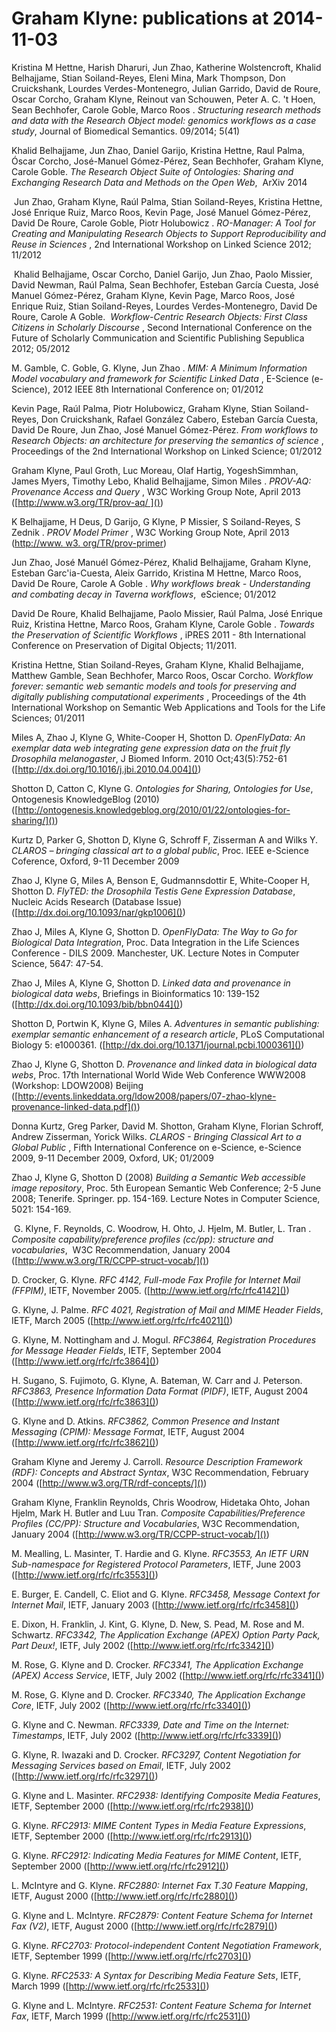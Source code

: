 # Graham Klyne: publications at 2014-11-03

Kristina M Hettne, Harish Dharuri, Jun Zhao, Katherine Wolstencroft, Khalid Belhajjame, Stian Soiland-Reyes, Eleni Mina, Mark Thompson, Don Cruickshank, Lourdes Verdes-Montenegro, Julian Garrido, David de Roure, Oscar Corcho, Graham Klyne, Reinout van Schouwen, Peter A. C. 't Hoen, Sean Bechhofer, Carole Goble, Marco Roos .
_Structuring research methods and data with the Research Object model: genomics workflows as a case study_,
Journal of Biomedical Semantics. 09/2014; 5(41) 

Khalid Belhajjame, Jun Zhao, Daniel Garijo, Kristina Hettne, Raul Palma, Óscar Corcho, José-Manuel Gómez-Pérez, Sean Bechhofer, Graham Klyne, Carole Goble.
_The Research Object Suite of Ontologies: Sharing and Exchanging Research Data and Methods on the Open Web_,
 ArXiv 2014 

 Jun Zhao, Graham Klyne, Raúl Palma, Stian Soiland-Reyes, Kristina Hettne, José Enrique Ruiz, Marco Roos, Kevin Page, José Manuel Gómez-Pérez, David De Roure, Carole Goble, Piotr Holubowicz .
_RO-Manager: A Tool for Creating and Manipulating Research Objects to Support Reproducibility and Reuse in Sciences_ ,
2nd International Workshop on Linked Science 2012; 11/2012

 Khalid Belhajjame, Oscar Corcho, Daniel Garijo, Jun Zhao, Paolo Missier, David Newman, Raúl Palma, Sean Bechhofer, Esteban García Cuesta, José Manuel Gómez-Pérez, Graham Klyne, Kevin Page, Marco Roos, José Enrique Ruiz, Stian Soiland-Reyes, Lourdes Verdes-Montenegro, David De Roure, Carole A Goble.
 _Workflow-Centric Research Objects: First Class Citizens in Scholarly Discourse_ ,
Second International Conference on the Future of Scholarly Communication and Scientific Publishing
Sepublica 2012; 05/2012  

M. Gamble, C. Goble, G. Klyne, Jun Zhao .
_MIM: A Minimum Information Model vocabulary and framework for Scientific Linked Data_ ,
E-Science (e-Science), 2012 IEEE 8th International Conference on; 01/2012

Kevin Page, Raúl Palma, Piotr Holubowicz, Graham Klyne, Stian Soiland-Reyes, Don Cruickshank, Rafael González Cabero, Esteban García Cuesta, David De Roure, Jun Zhao, José Manuel Gómez-Pérez.
_From workflows to Research Objects: an architecture for preserving the semantics of science_ ,
Proceedings of the 2nd International Workshop on Linked Science; 01/2012 

Graham Klyne, Paul Groth, Luc Moreau, Olaf Hartig, YogeshSimmhan, James Myers, Timothy Lebo, Khalid Belhajjame, Simon Miles .
_PROV-AQ: Provenance Access and Query_ ,
W3C Working Group Note, April 2013
([http://www.w3.org/TR/prov-aq/ ]())

K Belhajjame, H Deus, D Garijo, G Klyne, P Missier, S Soiland-Reyes, S Zednik .
_PROV Model Primer_ ,
W3C Working Group Note, April 2013 
([http://www. w3. org/TR/prov-primer]())

Jun Zhao, José Manuél Gómez-Pérez, Khalid Belhajjame, Graham Klyne, Esteban Garc'ia-Cuesta, Aleix Garrido, Kristina M Hettne, Marco Roos, David De Roure, Carole A Goble .
_Why workflows break - Understanding and combating decay in Taverna workflows_,
 eScience; 01/2012 

David De Roure, Khalid Belhajjame, Paolo Missier, Raúl Palma, José Enrique Ruiz, Kristina Hettne, Marco Roos, Graham Klyne, Carole Goble .
_Towards the Preservation of Scientific Workflows_ ,
iPRES 2011 - 8th International Conference on Preservation of Digital Objects; 11/2011. 

Kristina Hettne, Stian Soiland-Reyes, Graham Klyne, Khalid Belhajjame, Matthew Gamble, Sean Bechhofer, Marco Roos, Oscar Corcho.
_Workflow forever: semantic web semantic models and tools for preserving and digitally publishing computational experiments_ ,
Proceedings of the 4th International Workshop on Semantic Web Applications and Tools for the Life Sciences; 01/2011 

Miles A, Zhao J, Klyne G, White-Cooper H, Shotton D.
_OpenFlyData: An exemplar data web integrating gene expression data on the fruit fly Drosophila melanogaster_,
J Biomed Inform. 2010 Oct;43(5):752-61
([http://dx.doi.org/10.1016/j.jbi.2010.04.004]())

Shotton D, Catton C, Klyne G.
_Ontologies for Sharing, Ontologies for Use_,
Ontogenesis KnowledgeBlog (2010)
([http://ontogenesis.knowledgeblog.org/2010/01/22/ontologies-for-sharing/]())

Kurtz D, Parker G, Shotton D, Klyne G, Schroff F, Zisserman A and Wilks Y.
_CLAROS – bringing classical art to a global public_,
Proc. IEEE e-Science Coference, Oxford, 9-11 December 2009

Zhao J, Klyne G, Miles A, Benson E, Gudmannsdottir E, White-Cooper H, Shotton D.
_FlyTED: the Drosophila Testis Gene Expression Database_,
Nucleic Acids Research  (Database Issue)
([http://dx.doi.org/10.1093/nar/gkp1006]())

Zhao J, Miles A, Klyne G, Shotton D.
_OpenFlyData: The Way to Go for Biological Data Integration_,
Proc. Data Integration in the Life Sciences Conference - DILS 2009. Manchester, UK. Lecture Notes in Computer Science, 5647: 47-54.

Zhao J, Miles A, Klyne G, Shotton D.
_Linked data and provenance in biological data webs_,
Briefings in Bioinformatics 10: 139-152
([http://dx.doi.org/10.1093/bib/bbn044]())

Shotton D, Portwin K, Klyne G, Miles A.
_Adventures in semantic publishing: exemplar semantic enhancement of a research article_,
PLoS Computational Biology 5: e1000361.
([http://dx.doi.org/10.1371/journal.pcbi.1000361]())

Zhao J, Klyne G, Shotton D.
_Provenance and linked data in biological data webs_,
Proc. 17th International World Wide Web Conference WWW2008 (Workshop: LDOW2008) Beijing
([http://events.linkeddata.org/ldow2008/papers/07-zhao-klyne-provenance-linked-data.pdf]())

Donna Kurtz, Greg Parker, David M. Shotton, Graham Klyne, Florian Schroff, Andrew Zisserman, Yorick Wilks.
_CLAROS - Bringing Classical Art to a Global Public_ ,
Fifth International Conference on e-Science, e-Science 2009, 9-11 December 2009, Oxford, UK; 01/2009  

Zhao J, Klyne G, Shotton D (2008)
_Building a Semantic Web accessible image repository_,
Proc. 5th European Semantic Web Conference; 2-5 June 2008; Tenerife. Springer. pp. 154-169.  Lecture Notes in Computer Science, 5021: 154-169.

 G. Klyne, F. Reynolds, C. Woodrow, H. Ohto, J. Hjelm, M. Butler, L. Tran .
_Composite capability/preference profiles (cc/pp): structure and vocabularies_,
 W3C Recommendation, January 2004 
([http://www.w3.org/TR/CCPP-struct-vocab/]())

D. Crocker, G. Klyne.
_RFC 4142, Full-mode Fax Profile for Internet Mail (FFPIM)_,
IETF, November 2005.
([http://www.ietf.org/rfc/rfc4142]())

G. Klyne, J. Palme.
_RFC 4021, Registration of Mail and MIME Header Fields_,
IETF, March 2005
([http://www.ietf.org/rfc/rfc4021]())

G. Klyne, M. Nottingham and J. Mogul.
_RFC3864, Registration Procedures for Message Header Fields_,
IETF, September 2004
([http://www.ietf.org/rfc/rfc3864]())

H. Sugano, S. Fujimoto, G. Klyne, A. Bateman, W. Carr and J. Peterson.
_RFC3863, Presence Information Data Format (PIDF)_,
IETF, August 2004
([http://www.ietf.org/rfc/rfc3863]())

G. Klyne and D. Atkins.
_RFC3862, Common Presence and Instant Messaging (CPIM): Message Format_,
IETF, August 2004
([http://www.ietf.org/rfc/rfc3862]())

Graham Klyne and Jeremy J. Carroll.
_Resource Description Framework (RDF): Concepts and Abstract Syntax_,
W3C Recommendation, February 2004
([http://www.w3.org/TR/rdf-concepts/]())

Graham Klyne, Franklin Reynolds, Chris Woodrow, Hidetaka Ohto, Johan Hjelm, Mark H. Butler and Luu Tran.
_Composite Capabilities/Preference Profiles (CC/PP): Structure and Vocabularies_,
W3C Recommendation, January 2004
([http://www.w3.org/TR/CCPP-struct-vocab/]())

M. Mealling, L. Masinter, T. Hardie and G. Klyne.
_RFC3553, An IETF URN Sub-namespace for Registered Protocol Parameters_,
IETF, June 2003
([http://www.ietf.org/rfc/rfc3553]())

E. Burger, E. Candell, C. Eliot and G. Klyne.
_RFC3458, Message Context for Internet Mail_,
IETF, January 2003
([http://www.ietf.org/rfc/rfc3458]())

E. Dixon, H. Franklin, J. Kint, G. Klyne, D. New, S. Pead, M. Rose and M. Schwartz.
_RFC3342, The Application Exchange (APEX) Option Party Pack, Part Deux!_,
IETF, July 2002
([http://www.ietf.org/rfc/rfc3342]())

M. Rose, G. Klyne and D. Crocker.
_RFC3341, The Application Exchange (APEX) Access Service_,
IETF, July 2002
([http://www.ietf.org/rfc/rfc3341]())

M. Rose, G. Klyne and D. Crocker.
_RFC3340, The Application Exchange Core_,
IETF, July 2002
([http://www.ietf.org/rfc/rfc3340]())

G. Klyne and C. Newman.
_RFC3339, Date and Time on the Internet: Timestamps_,
IETF, July 2002
([http://www.ietf.org/rfc/rfc3339]())

G. Klyne, R. Iwazaki and D. Crocker.
_RFC3297, Content Negotiation for Messaging Services based on Email_,
IETF, July 2002
([http://www.ietf.org/rfc/rfc3297]())

G. Klyne and L. Masinter.
_RFC2938: Identifying Composite Media Features_,
IETF, September 2000
([http://www.ietf.org/rfc/rfc2938]())

G. Klyne.
_RFC2913: MIME Content Types in Media Feature Expressions_,
IETF, September 2000
([http://www.ietf.org/rfc/rfc2913]())

G. Klyne.
_RFC2912: Indicating Media Features for MIME Content_,
IETF, September 2000
([http://www.ietf.org/rfc/rfc2912]())

L. McIntyre and G. Klyne.
_RFC2880: Internet Fax T.30 Feature Mapping_,
IETF, August 2000
([http://www.ietf.org/rfc/rfc2880]())

G. Klyne and L. McIntyre.
_RFC2879: Content Feature Schema for Internet Fax (V2)_,
IETF, August 2000
([http://www.ietf.org/rfc/rfc2879]())

G. Klyne.
_RFC2703: Protocol-independent Content Negotiation Framework_,
IETF, September 1999
([http://www.ietf.org/rfc/rfc2703]())

G. Klyne.
_RFC2533: A Syntax for Describing Media Feature Sets_,
IETF, March 1999
([http://www.ietf.org/rfc/rfc2533]())

G. Klyne and L. McIntyre.
_RFC2531: Content Feature Schema for Internet Fax_,
IETF, March 1999
([http://www.ietf.org/rfc/rfc2531]())

